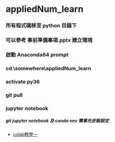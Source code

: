
# appliedNum_learn
### 所有程式碼移至 python 目錄下

### 可以參考 事前準備事項.pptx 建立環境
###
### 啟動 Anaconda64 prompt
### cd \somewhere\appliedNum_learn
### activate py36
### git pull
### jupyter notebook

##### git jupyter notebook 及 conda env 需事先安裝設定
* [colab教學一](https://hk.saowen.com/a/a809cd4385115f4925a41d5dea5ed1d3855c978cbc2d80360fb5e3e18ba1ef3b)
